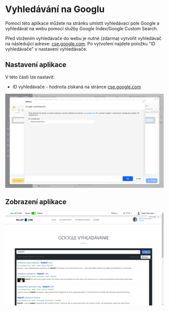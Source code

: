# Vyhledávání na Googlu

Pomocí této aplikace můžete na stránku umístit vyhledávací pole Google a vyhledávat na webu pomocí služby Google Index/Google Custom Search.

Před vložením vyhledávače do webu je nutné (zdarma) vytvořit vyhledávač na následující adrese: [cse.google.com](https://cse.google.com/cse/create/new). Po vytvoření najdete položku "ID vyhledávače" v nastavení vyhledávače.

## Nastavení aplikace

V této části lze nastavit:
- ID vyhledávače - hodnota získaná na stránce [cse.google.com](https://cse.google.com/cse/create/new)

![](editor.png)

## Zobrazení aplikace

![](app-vyhladavanie.png)
